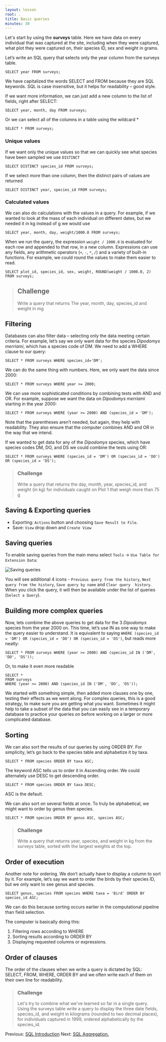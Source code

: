 ```yaml
---
layout: lesson
root: .
title: Basic queries
minutes: 30
---
```



Let's start by using the **surveys** table.
Here we have data on every individual that was captured at the site,
including when they were captured, what plot they were captured on,
their species ID, sex and weight in grams.

Let’s write an SQL query that selects only the year column from the surveys
table.

    SELECT year FROM surveys;

We have capitalized the words SELECT and FROM because they are SQL keywords.
SQL is case insensitive, but it helps for readability – good style.

If we want more information, we can just add a new column to the list of fields,
right after SELECT:

    SELECT year, month, day FROM surveys;

Or we can select all of the columns in a table using the wildcard *

    SELECT * FROM surveys;

### Unique values

If we want only the unique values so that we can quickly see what species have
been sampled we use ``DISTINCT``

    SELECT DISTINCT species_id FROM surveys;

If we select more than one column, then the distinct pairs of values are
returned

    SELECT DISTINCT year, species_id FROM surveys;

### Calculated values

We can also do calculations with the values in a query.
For example, if we wanted to look at the mass of each individual
on different dates, but we needed it in kg instead of g we would use

    SELECT year, month, day, weight/1000.0 FROM surveys;

When we run the query, the expression `weight / 1000.0` is evaluated for each row
and appended to that row, in a new column.  Expressions can use any fields, any
arithmetic operators (`+`, `-`, `*`, `/`) and a variety of built-in functions. For
example, we could round the values to make them easier to read.

    SELECT plot_id, species_id, sex, weight, ROUND(weight / 1000.0, 2) FROM surveys;

> ## Challenge
>
> Write a query that returns The year, month, day, species_id and weight in mg

Filtering
---------

Databases can also filter data – selecting only the data meeting certain
criteria.  For example, let’s say we only want data for the species _Dipodomys
merriami_, which has a species code of DM.  We need to add a WHERE clause to our
query:

    SELECT * FROM surveys WHERE species_id='DM';

We can do the same thing with numbers.
Here, we only want the data since 2000:

    SELECT * FROM surveys WHERE year >= 2000;

We can use more sophisticated conditions by combining tests with AND and OR.
For example, suppose we want the data on _Dipodomys merriami_ starting in the year
2000:

    SELECT * FROM surveys WHERE (year >= 2000) AND (species_id = 'DM');

Note that the parentheses aren’t needed, but again, they help with readability.
They also ensure that the computer combines AND and OR in the way that we
intend.

If we wanted to get data for any of the _Dipodomys_ species,
which have species codes DM, DO, and DS we could combine the tests using OR:

    SELECT * FROM surveys WHERE (species_id = 'DM') OR (species_id = 'DO') OR (species_id = 'DS');

> ### Challenge
>
> Write a query that returns the day, month, year, species_id, and
> weight (in kg) for individuals caught on Plot 1 that weigh more than 75 g


Saving & Exporting queries
--------------------------

* Exporting:  `Actions` button and choosing `Save Result to File`.
* Save: `View` drop down and `Create View`


Saving queries
--------------------------------------

To enable saving queries from the main menu select `Tools` -> `Use Table for Extension Data`:

![Saving queries](img/saving_query.png)

You will see additional 4 icons - `Previous query from the history`,
`Next query from the history`, `Save query by name` and `Clear query 
history`. When you click the query, it will then be available under
the list of queries (`Select a Query`).

Building more complex queries
-----------------------------

Now, lets combine the above queries to get data for the 3 _Dipodomys_ species from
the year 2000 on.  This time, let’s use IN as one way to make the query easier
to understand.  It is equivalent to saying `WHERE (species_id = 'DM') OR (species_id
= 'DO') OR (species_id = 'DS')`, but reads more neatly:

    SELECT * FROM surveys WHERE (year >= 2000) AND (species_id IN ('DM', 'DO', 'DS'));

Or, to make it even more readable

    SELECT *
    FROM surveys
    WHERE (year >= 2000) AND (species_id IN ('DM', 'DO', 'DS'));

We started with something simple, then added more clauses one by one, testing
their effects as we went along.  For complex queries, this is a good strategy,
to make sure you are getting what you want.  Sometimes it might help to take a
subset of the data that you can easily see in a temporary database to practice
your queries on before working on a larger or more complicated database.


Sorting
-------

We can also sort the results of our queries by using ORDER BY.
For simplicity, let’s go back to the species table and alphabetize it by taxa.

    SELECT * FROM species ORDER BY taxa ASC;

The keyword ASC tells us to order it in Ascending order.
We could alternately use DESC to get descending order.

    SELECT * FROM species ORDER BY taxa DESC;

ASC is the default.

We can also sort on several fields at once.
To truly be alphabetical, we might want to order by genus then species.

    SELECT * FROM species ORDER BY genus ASC, species ASC;

> ### Challenge
>
> Write a query that returns year, species, and weight in kg from
> the surveys table, sorted with the largest weights at the top.


Order of execution
------------------

Another note for ordering. We don’t actually have to display a column to sort by
it.  For example, let’s say we want to order the birds by their species ID, but
we only want to see genus and species.

    SELECT genus, species FROM species WHERE taxa = 'Bird' ORDER BY species_id ASC;

We can do this because sorting occurs earlier in the computational pipeline than
field selection.

The computer is basically doing this:

1. Filtering rows according to WHERE
2. Sorting results according to ORDER BY
3. Displaying requested columns or expressions.


Order of clauses
----------------

The order of the clauses when we write a query is dictated by SQL: SELECT, FROM, WHERE, ORDER BY
and we often write each of them on their own line for readability.


> ### Challenge
>
> Let's try to combine what we've learned so far in a single
> query.  Using the surveys table write a query to display the three date fields,
> species\_id, and weight in kilograms (rounded to two decimal places), for
> individuals captured in 1999, ordered alphabetically by the species\_id.




Previous: [SQL Introduction](00-sql-introduction.html) Next: [SQL Aggregation.](02-sql-aggregation.html)
